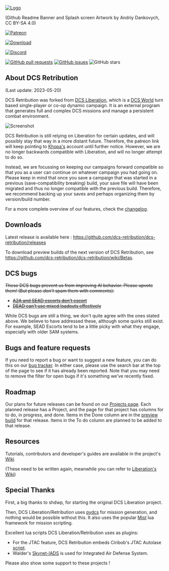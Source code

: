 [![Logo](https://github.com/dcs-retribution/dcs-retribution/raw/main/resources/ui/splash_screen.png)](https://shdwp.github.io/ukraine/)

(Github Readme Banner and Splash screen Artwork by Andriy Dankovych, CC BY-SA 4.0)

[![Patreon](https://img.shields.io/badge/patreon-become%20a%20patron-orange?logo=patreon)](https://patreon.com/khopa)

[![Download](https://img.shields.io/github/downloads/dcs-retribution/dcs-retribution/total?label=Download)](https://github.com/dcs-retribution/dcs-retribution/releases)

[![Discord](https://img.shields.io/discord/1015931619187621999?label=Discord&logo=discord)](https://discord.gg/b4x34Bg4We)

[![GitHub pull requests](https://img.shields.io/github/issues-pr/dcs-retribution/dcs-retribution)](https://github.com/dcs-retribution/dcs-retribution/pulls)
[![GitHub issues](https://img.shields.io/github/issues/dcs-retribution/dcs-retribution)](https://github.com/dcs-retribution/dcs-retribution/issues)
![GitHub stars](https://img.shields.io/github/stars/dcs-retribution/dcs-retribution?style=social)

## About DCS Retribution 
(Last update: 2023-05-20)

DCS Retribution was forked from [DCS Liberation](https://github.com/dcs-retribution/dcs-retribution),
which is a [DCS World](https://www.digitalcombatsimulator.com/en/products/world/) turn based single-player or co-op dynamic campaign. 
It is an external program that generates full and complex DCS missions and manage a persistent combat environment.

![Screenshot](https://user-images.githubusercontent.com/315852/120939254-0b4a9f80-c6cc-11eb-82f5-ce3f8d714bfe.png)

DCS Retribution is still relying on Liberation for certain updates,
and will possibly stay that way in a more distant future. Therefore,
the patreon link will keep pointing to [Khopa's](https://github.com/Khopa) account until further notice.
However, we are no longer backwards compatible with Liberation, and will no longer attempt to do so.

Instead, we are focussing on keeping our campaigns forward compatible so that you as a user
can continue on whatever campaign you had going on.
Please keep in mind that once you save a campaign that was started
in a previous (save-compatibility breaking) build, your save file
will have been migrated and thus no longer compatible with the previous build.
Therefore, we recommend backing up your saves and perhaps organizing them by version/build number.

For a more complete overview of our features, check the
[changelog](https://github.com/dcs-retribution/dcs-retribution/blob/main/changelog.md).

## Downloads

Latest release is available here : https://github.com/dcs-retribution/dcs-retribution/releases

To download preview builds of the next version of DCS Retribution, see https://github.com/dcs-retribution/dcs-retribution/wiki/Betas.

## DCS bugs

~~These DCS bugs prevent us from improving AI behavior. Please upvote them! (But please
_don't_ spam them with comments):~~

* ~~[A2A and SEAD escorts don't escort](https://forums.eagle.ru/topic/251798-options-for-alternate-ai-escort-behavior/?tab=comments#comment-4668033)~~
* ~~[DEAD can't use mixed loadouts effectively](https://forums.eagle.ru/topic/271941-ai-rtbs-after-firing-decoys-despite-full-load-of-bombs/)~~

While DCS bugs are still a thing, we don't quite agree with the ones stated above.
We believe to have addressed these, although some quirks still exist.
For example, SEAD Escorts tend to be a little picky with what they engage,
especially with older SAM systems.

## Bugs and feature requests

If you need to report a bug or want to suggest a new feature, you can do this on our 
[bug tracker](https://github.com/dcs-retribution/dcs-retribution/issues).
In either case, please use the search bar at the top of the page to see if it has already been reported.
Note that you may need to remove the filter for open bugs if it's something we've recently fixed.

## Roadmap

Our plans for future releases can be found on our
[Projects page](https://github.com/dcs-retribution/dcs-retribution/projects).
Each planned release has a Project, and the page for that project has columns for to do,
in progress, and done. Items in the Done column are in the
[preview build](https://github.com/dcs-retribution/dcs-retribution/wiki/Betas)
for that release. Items in the To do column are planned to be added to that release.

## Resources

Tutorials, contributors and developer's guides are available in the project's
[Wiki](https://github.com/dcs-retribution/dcs-retribution/wiki/)

(These need to be written again, meanwhile you can refer to
[Liberation's Wiki](https://github.com/dcs-liberation/dcs_liberation/wiki/))

## Special Thanks

First, a big thanks to shdwp, for starting the original DCS Liberation project. 

Then, DCS Liberation/Retribution uses [pydcs](https://github.com/pydcs/dcs) for mission generation, and nothing would be possible without this.
It also uses the popular [Mist](https://github.com/mrSkortch/MissionScriptingTools) lua framework for mission scripting.

Excellent lua scripts DCS Liberation/Retribution uses as plugins:

* For the JTAC feature, DCS Retribution embeds Ciribob's JTAC Autolase [script](https://github.com/ciribob/DCS-JTACAutoLaze).
* Walder's [Skynet-IADS](https://github.com/walder/Skynet-IADS) is used for Integrated Air Defense System.

Please also show some support to these projects ! 
